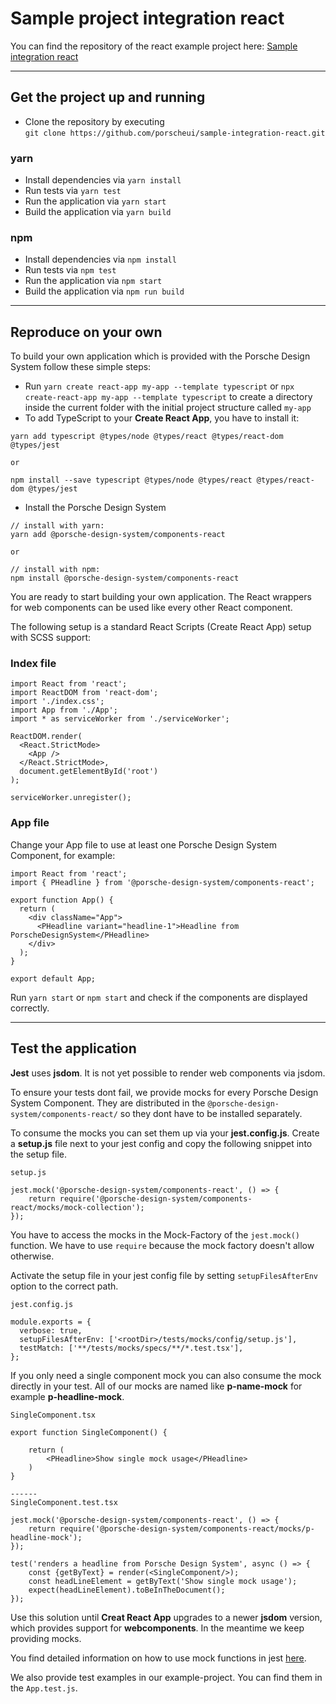 # Sample project integration react
You can find the repository of the react example project here: [Sample integration react](https://github.com/porscheui/sample-integration-react.git)

---

## Get the project up and running
* Clone the repository by executing <br>
`git clone https://github.com/porscheui/sample-integration-react.git`

### yarn
* Install dependencies via `yarn install`
* Run tests via `yarn test`
* Run the application via `yarn start`
* Build the application via `yarn build`

### npm
* Install dependencies via `npm install`
* Run tests via `npm test`
* Run the application via `npm start`
* Build the application via `npm run build`

---

## Reproduce on your own
To build your own application which is provided with the Porsche Design System follow these simple steps:

* Run `yarn create react-app my-app --template typescript` or `npx create-react-app my-app --template typescript` to create a directory inside the current 
folder with the initial project structure called `my-app` 
* To add TypeScript to your **Create React App**, you have to install it:
```
yarn add typescript @types/node @types/react @types/react-dom @types/jest

or  

npm install --save typescript @types/node @types/react @types/react-dom @types/jest  
```
* Install the Porsche Design System  

``` 
// install with yarn:
yarn add @porsche-design-system/components-react

or

// install with npm:
npm install @porsche-design-system/components-react
```

You are ready to start building your own application. The React wrappers for web components can be used like every other React 
component. 

The following setup is a standard React Scripts (Create React App) setup with SCSS support:

### Index file
``` 
import React from 'react';
import ReactDOM from 'react-dom';
import './index.css';
import App from './App';
import * as serviceWorker from './serviceWorker';

ReactDOM.render(
  <React.StrictMode>
    <App />
  </React.StrictMode>,
  document.getElementById('root')
);

serviceWorker.unregister();
``` 

### App file

Change your App file to use at least one Porsche Design System Component, for example:

``` 
import React from 'react';
import { PHeadline } from '@porsche-design-system/components-react';

export function App() {
  return (
    <div className="App">
      <PHeadline variant="headline-1">Headline from PorscheDesignSystem</PHeadline>
    </div>
  );
}

export default App;
```

Run `yarn start` or `npm start` and check if the components are displayed correctly.

---

## Test the application

**Jest** uses **jsdom**. It is not yet possible to render web components via jsdom. 

To ensure your tests dont fail, we provide mocks for every Porsche Design System Component. 
They are distributed in the `@porsche-design-system/components-react/` so they dont have to be installed separately.

To consume the mocks you can set them up via your **jest.config.js**. Create a **setup.js** file next to your jest config and copy the following snippet into the setup file.

```
setup.js

jest.mock('@porsche-design-system/components-react', () => {
    return require('@porsche-design-system/components-react/mocks/mock-collection');
});
```
You have to access the mocks in the Mock-Factory of the `jest.mock()` function. We have to use `require` because the mock factory doesn't allow otherwise. 

Activate the setup file in your jest config file by setting `setupFilesAfterEnv` option to the correct path. 

```
jest.config.js

module.exports = {
  verbose: true,
  setupFilesAfterEnv: ['<rootDir>/tests/mocks/config/setup.js'],
  testMatch: ['**/tests/mocks/specs/**/*.test.tsx'],
};

```

If you only need a single component mock you can also consume the mock directly in your test. All of our mocks are named like **p-name-mock** for example **p-headline-mock**.

```
SingleComponent.tsx

export function SingleComponent() {

    return (
        <PHeadline>Show single mock usage</PHeadline>
    )
}

------
SingleComponent.test.tsx

jest.mock('@porsche-design-system/components-react', () => {
    return require('@porsche-design-system/components-react/mocks/p-headline-mock');
});

test('renders a headline from Porsche Design System', async () => {
    const {getByText} = render(<SingleComponent/>);
    const headLineElement = getByText('Show single mock usage');
    expect(headLineElement).toBeInTheDocument();
});
```

Use this solution until **Creat React App** upgrades to a newer **jsdom** version, which
provides support for **webcomponents**. In the meantime we keep providing mocks.
 
You find detailed information on how to use mock functions in jest [here](https://jestjs.io/docs/en/mock-functions.html).
   
We also provide test examples in our example-project. You can find them in the `App.test.js`.

